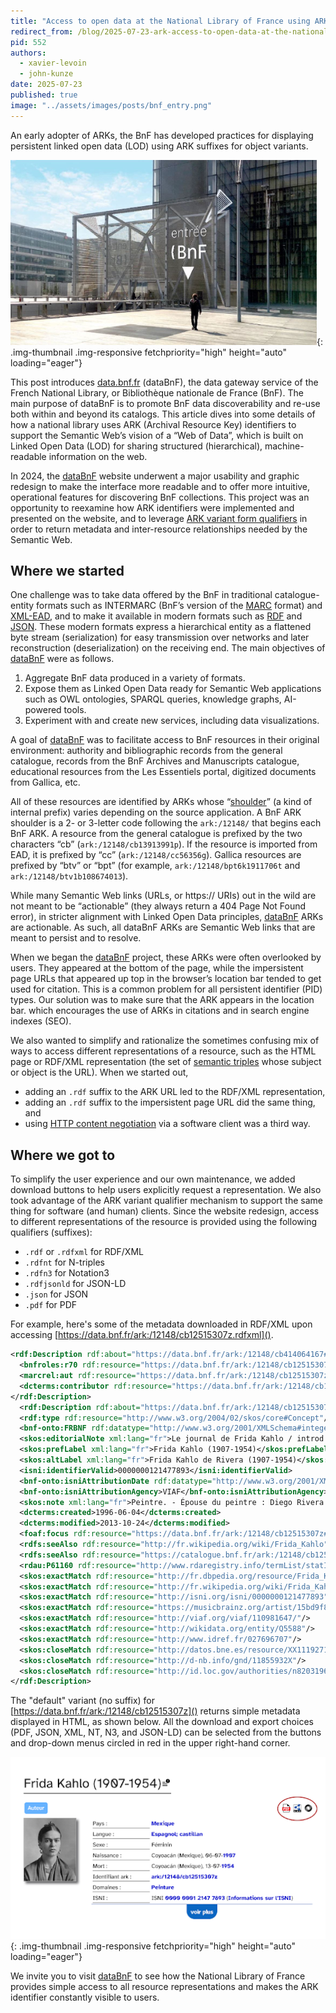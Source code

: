 ```yaml
---
title: "Access to open data at the National Library of France using ARK variants"
redirect_from: /blog/2025-07-23-ark-access-to-open-data-at-the-national-library-of-france/
pid: 552
authors:
  - xavier-levoin
  - john-kunze
date: 2025-07-23
published: true
image: "../assets/images/posts/bnf_entry.png"
---
```


An early adopter of ARKs, the BnF has developed practices for displaying persistent linked open data (LOD) using
ARK suffixes for object variants.

<!--more-->

![Entry to the National Library of France](../../assets/images/posts/bnf_entry.png){: .img-thumbnail .img-responsive fetchpriority="high" height="auto" loading="eager"}

This post introduces [data.bnf.fr](https://data.bnf.fr) (dataBnF), the data gateway service of the French National Library, or Bibliothèque nationale de France (BnF). The main purpose of dataBnF is to promote BnF data discoverability and re-use both within and beyond its catalogs. This article dives into some details of how a national library uses ARK (Archival Resource Key) identifiers to support the Semantic Web’s vision of a “Web of Data”, which is built on Linked Open Data (LOD) for sharing structured (hierarchical), machine-readable information on the web.

In 2024, the [dataBnF](https://data.bnf.fr) website underwent a major usability and graphic redesign to make the interface more readable and to offer more intuitive, operational  features for discovering BnF collections. This project was an opportunity to reexamine how ARK identifiers were implemented and presented on the website, and to leverage [ARK variant form
qualifiers](https://www.ietf.org/archive/id/draft-kunze-ark-40.html#name-arks-that-reveal-object-var) in order to return metadata and inter-resource relationships needed by the Semantic Web. 

## Where we started

One challenge was to take data offered by the BnF in traditional catalogue-entity formats such as INTERMARC (BnF’s version of the [MARC](https://www.loc.gov/marc/) format) and [XML-EAD](https://www.loc.gov/ead/index.html), and to make it available in modern formats such as [RDF](https://en.wikipedia.org/wiki/Resource_Description_Framework) and [JSON](https://en.wikipedia.org/wiki/JSON). These modern formats express a hierarchical entity as a flattened byte stream (serialization) for easy transmission over networks and later reconstruction (deserialization) on the receiving end. The main objectives of [dataBnF](https://data.bnf.fr) were as follows.

1. Aggregate BnF data produced in a variety of formats.
2. Expose them as Linked Open Data ready for Semantic Web applications such as OWL ontologies, SPARQL queries, knowledge graphs, AI-powered tools.
3. Experiment with and create new services, including data visualizations.

A goal of [dataBnF](https://data.bnf.fr) was to facilitate access to BnF resources in their original environment: authority and bibliographic records from the general catalogue, records from the BnF Archives and Manuscripts catalogue, educational resources from the Les Essentiels portal, digitized documents from Gallica, etc.

All of these resources are identified by ARKs whose “[shoulder](https://arks.org/about/ark-namespaces/)” (a kind of internal prefix) varies depending on the source application. A BnF ARK shoulder is a 2- or 3-letter code following the `ark:/12148/` that begins each BnF ARK. A resource from the general catalogue is prefixed by the two characters “cb” (`ark:/12148/cb13913991p`). If the resource is imported from EAD, it is prefixed by “cc” (`ark:/12148/cc56356g`). Gallica resources are prefixed by “btv” or “bpt” (for example, `ark:/12148/bpt6k1911706t` and `ark:/12148/btv1b108674013`).

While many Semantic Web links (URLs, or https:// URIs) out in the wild are not meant to be “actionable” (they always return a 404 Page Not Found error), in stricter alignment with Linked Open Data principles, [dataBnF](https://data.bnf.fr) ARKs are actionable. As such, all dataBnF ARKs are Semantic Web links that are meant to persist and to resolve.

When we began the [dataBnF](https://data.bnf.fr) project, these ARKs were often overlooked by users. They appeared at the bottom of the page, while the impersistent page URLs that appeared up top in the browser’s location bar tended to get used for citation. This is a common problem for all persistent identifier (PID) types. Our solution was to make sure that the ARK appears in the location bar. which encourages the use of ARKs in citations and in search engine indexes (SEO). 

We also wanted to simplify and rationalize the sometimes confusing mix of ways to access different representations of a resource, such as the  HTML page or RDF/XML representation (the set of [semantic triples](https://en.wikipedia.org/wiki/Semantic_triple) whose subject or object is the URL). When we started out,

- adding an `.rdf` suffix to the ARK URL led to the RDF/XML representation,
- adding an `.rdf` suffix to the impersistent page URL did the same thing, and
- using [HTTP content
  negotiation](https://www.rfc-editor.org/rfc/rfc9110.html#name-content-negotiation) via a software client was a third way.

## Where we got to

To simplify the user experience and our own maintenance, we added download buttons to help users explicitly request a representation. We also took advantage of the ARK variant qualifier mechanism to support the same thing for software (and human) clients.  Since the website redesign, access to different representations of the resource is provided using the following qualifiers (suffixes):

- `.rdf` or `.rdfxml` for RDF/XML
- `.rdfnt` for N-triples
- `.rdfn3` for Notation3
- `.rdfjsonld` for JSON-LD
- `.json` for JSON
- `.pdf` for PDF

For example, here's some of the metadata downloaded in RDF/XML upon accessing [https://data.bnf.fr/ark:/12148/cb12515307z.rdfxml]().

```xml
<rdf:Description rdf:about="https://data.bnf.fr/ark:/12148/cb414064167#Expression">
  <bnfroles:r70 rdf:resource="https://data.bnf.fr/ark:/12148/cb12515307z#about"/>
  <marcrel:aut rdf:resource="https://data.bnf.fr/ark:/12148/cb12515307z#about"/>
  <dcterms:contributor rdf:resource="https://data.bnf.fr/ark:/12148/cb12515307z#about"/>
</rdf:Description>
  <rdf:Description rdf:about="https://data.bnf.fr/ark:/12148/cb12515307z">
  <rdf:type rdf:resource="http://www.w3.org/2004/02/skos/core#Concept"/>
  <bnf-onto:FRBNF rdf:datatype="http://www.w3.org/2001/XMLSchema#integer">12515307</bnf-onto:FRBNF>
  <skos:editorialNote xml:lang="fr">Le journal de Frida Kahlo / introd. de Carlos Fuentes ; av.-propos de Sarah M. Lowe ; [trad. de l'espagnol par Rauda Jamis, et de l'anglais par Martine Laroche et Olivier Meyer], 1995. - . - Frida Kahlo, Leo Matiz, 2003. - . -</skos:editorialNote>
  <skos:prefLabel xml:lang="fr">Frida Kahlo (1907-1954)</skos:prefLabel>
  <skos:altLabel xml:lang="fr">Frida Kahlo de Rivera (1907-1954)</skos:altLabel>
  <isni:identifierValid>0000000121477893</isni:identifierValid>
  <bnf-onto:isniAttributionDate rdf:datatype="http://www.w3.org/2001/XMLSchema#date">2013-10-24</bnf-onto:isniAttributionDate>
  <bnf-onto:isniAttributionAgency>VIAF</bnf-onto:isniAttributionAgency>
  <skos:note xml:lang="fr">Peintre. - Épouse du peintre : Diego Rivera (1886-1957)</skos:note>
  <dcterms:created>1996-06-04</dcterms:created>
  <dcterms:modified>2013-10-24</dcterms:modified>
  <foaf:focus rdf:resource="https://data.bnf.fr/ark:/12148/cb12515307z#about"/>
  <rdfs:seeAlso rdf:resource="http://fr.wikipedia.org/wiki/Frida_Kahlo"/>
  <rdfs:seeAlso rdf:resource="https://catalogue.bnf.fr/ark:/12148/cb12515307z"/>
  <rdau:P61160 rdf:resource="http://www.rdaregistry.info/termList/statIdentification/1001"/>
  <skos:exactMatch rdf:resource="http://fr.dbpedia.org/resource/Frida_Kahlo"/>
  <skos:exactMatch rdf:resource="http://fr.wikipedia.org/wiki/Frida_Kahlo"/>
  <skos:exactMatch rdf:resource="http://isni.org/isni/0000000121477893"/>
  <skos:exactMatch rdf:resource="https://musicbrainz.org/artist/15bd9f83-0073-432c-b1a4-0c3a6fa1e3b9"/>
  <skos:exactMatch rdf:resource="http://viaf.org/viaf/110981647/"/>
  <skos:exactMatch rdf:resource="http://wikidata.org/entity/Q5588"/>
  <skos:exactMatch rdf:resource="http://www.idref.fr/027696707"/>
  <skos:closeMatch rdf:resource="http://datos.bne.es/resource/XX1119271"/>
  <skos:closeMatch rdf:resource="http://d-nb.info/gnd/11855932X"/>
  <skos:closeMatch rdf:resource="http://id.loc.gov/authorities/n82031966"/>
</rdf:Description>
```

The "default" variant (no suffix) for [https://data.bnf.fr/ark:/12148/cb12515307z]() returns simple metadata displayed in HTML, as shown below. All the download and export choices (PDF, JSON, XML, NT, N3, and JSON-LD) can be selected from the buttons and drop-down menus circled in red in the upper right-hand corner. 
 
![screenshot of page for artist Frida Kahlo](../../assets/images/posts/bnf_frida_kahlo.png){: .img-thumbnail .img-responsive fetchpriority="high" height="auto" loading="eager"}

We invite you to visit [dataBnF](https://data.bnf.fr) to see how the National Library of France provides simple access to all resource representations and makes the ARK identifier constantly visible to users.

[entry]: ../../assets/images/posts/bnf_entry.png
